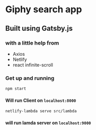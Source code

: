 # Giphy search app
## Built using Gatsby.js
### with a little help from

 - Axios
 - Netlify
 - react infinite-scroll

 ### Get up and running
 ``` bash 
 npm start
 ```
 #### Will run Client on `localhost:8000`
 ``` bash
 netlify-lambda serve src/lambda
 ```
 #### will run lamda server on `localhost:9000`